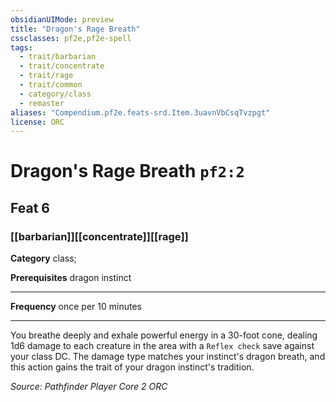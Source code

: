 ```yaml
---
obsidianUIMode: preview
title: "Dragon's Rage Breath"
cssclasses: pf2e,pf2e-spell
tags:
  - trait/barbarian
  - trait/concentrate
  - trait/rage
  - trait/common
  - category/class
  - remaster
aliases: "Compendium.pf2e.feats-srd.Item.3uavnVbCsqTvzpgt"
license: ORC
---
```

# Dragon's Rage Breath `pf2:2`
## Feat 6
### [[barbarian]][[concentrate]][[rage]]

**Category** class; 



**Prerequisites** dragon instinct
* * *
**Frequency** once per 10 minutes

* * *

You breathe deeply and exhale powerful energy in a 30-foot cone, dealing 1d6 damage to each creature in the area with a `Reflex check` save against your class DC. The damage type matches your instinct's dragon breath, and this action gains the trait of your dragon instinct's tradition.

*Source: Pathfinder Player Core 2*
*ORC*